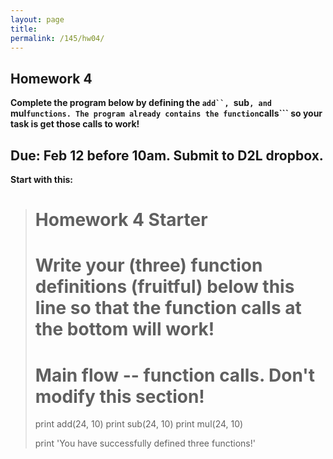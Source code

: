 ```yaml
---
layout: page
title: 
permalink: /145/hw04/
---
```


Homework 4
----

**Complete the program below by defining the ```add``, ```sub```, and ```mul``` functions. The program already contains the function ```calls``` so your task is get those calls to work!** 

Due: Feb 12 before 10am. Submit to D2L dropbox.
----
**Start with this:**


>	# Homework 4 Starter
>	
>	# Write your (three) function definitions (fruitful) below this line so that the function calls at the bottom will work!
>	
>	
>	
>	
>	
>	
>	
>	# Main flow -- function calls. Don't modify this section!
>	
>	print add(24, 10)
>	print sub(24, 10)
>	print mul(24, 10)
>	
>	print 'You have successfully defined three functions!'







